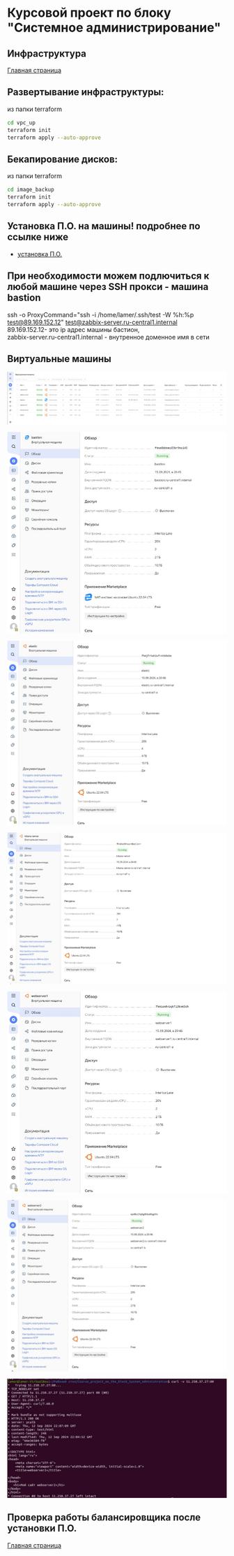# Курсовой проект по блоку "Системное администрирование"

 ## Инфраструктура

[Главная страница](https://github.com/ysatii/Course_project_on_the_block_System_Administration/blob/main/README.md)

## Развертывание инфраструктуры:

из папки terraform
```sh
cd vpc_up
terraform init  
terraform apply --auto-approve
```

## Бекапирование дисков:  
из папки terraform
```sh
cd image_backup
terraform init  
terraform apply --auto-approve
```

## Установка П.О. на машины! подробнее по ссылке ниже  

* [установка П.О.](https://github.com/ysatii/Course_project_on_the_block_System_Administration/blob/main/Ansible.md)


## При необходимости можем подлючиться к любой машине через SSH прокси - машина bastion  

ssh -o ProxyCommand="ssh -i /home/lamer/.ssh/test -W %h:%p test@89.169.152.12" test@zabbix-server.ru-central1.internal  
89.169.152.12- это ip адрес машины бастион,  
zabbix-server.ru-central1.internal - внутренное доменное имя в сети    


## Виртуальные машины  
![Скриншот 1](https://github.com/ysatii/Course_project_on_the_block_System_Administration/blob/main/img/sait1_13.jpg)  

![Скриншот 1](https://github.com/ysatii/Course_project_on_the_block_System_Administration/blob/main/img/sait1_14.jpg)  

![Скриншот 1](https://github.com/ysatii/Course_project_on_the_block_System_Administration/blob/main/img/sait1_15.jpg)  

![Скриншот 1](https://github.com/ysatii/Course_project_on_the_block_System_Administration/blob/main/img/sait1_16.jpg)  

![Скриншот 1](https://github.com/ysatii/Course_project_on_the_block_System_Administration/blob/main/img/sait1_17.jpg)  

![Скриншот 1](https://github.com/ysatii/Course_project_on_the_block_System_Administration/blob/main/img/sait1_18.jpg)  

![Скриншот 1](https://github.com/ysatii/Course_project_on_the_block_System_Administration/blob/main/img/sait1_1.jpg)  


## Проверка работы балансировщика после установки П.О.   
[Главная страница](https://github.com/ysatii/Course_project_on_the_block_System_Administration/blob/main/README.md)
